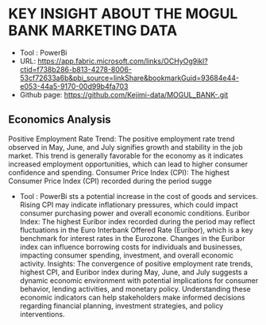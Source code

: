 # KEY INSIGHT ABOUT THE MOGUL BANK MARKETING DATA
- Tool : PowerBi
- URL: https://app.fabric.microsoft.com/links/OCHyOg9ikl?ctid=f738b286-b813-4278-8006-53cf72633a6b&pbi_source=linkShare&bookmarkGuid=93684e44-e053-44a5-9170-00d99b4fa703
- Github page: https://github.com/Kejimi-data/MOGUL_BANK-.git

## Economics Analysis

Positive Employment Rate Trend:
The positive employment rate trend observed in May, June, and July signifies growth and stability in the job market.
This trend is generally favorable for the economy as it indicates increased employment opportunities, which can lead to higher consumer confidence and spending.
Consumer Price Index (CPI):
The highest Consumer Price Index (CPI) recorded during the period sugge
- Tool : PowerBi
sts a potential increase in the cost of goods and services.
Rising CPI may indicate inflationary pressures, which could impact consumer purchasing power and overall economic conditions.
Euribor Index:
The highest Euribor index recorded during the period may reflect fluctuations in the Euro Interbank Offered Rate (Euribor), which is a key benchmark for interest rates in the Eurozone.
Changes in the Euribor index can influence borrowing costs for individuals and businesses, impacting consumer spending, investment, and overall economic activity.
Insights:
The convergence of positive employment rate trends, highest CPI, and Euribor index during May, June, and July suggests a dynamic economic environment with potential implications for consumer behavior, lending activities, and monetary policy.
Understanding these economic indicators can help stakeholders make informed decisions regarding financial planning, investment strategies, and policy interventions.
